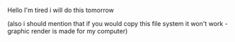 Hello I'm tired i will do this tomorrow

(also i should mention that if you would copy this file system it won't work - graphic render is made for my computer)
